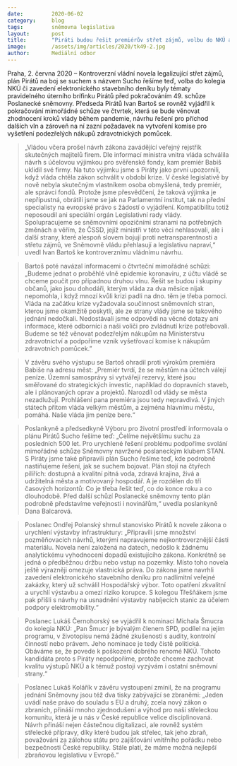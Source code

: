 ```yaml
---
date:         2020-06-02
category:     blog
tags:         sněmovna legislativa
layout:       post
title:        "Piráti budou řešit premiérův střet zájmů, volbu do NKÚ a sucho. Na mimořádné schůzi vystaví účet vládě za dobu epidemie"
image:        /assets/img/articles/2020/tk49-2.jpg
author:       Mediální odbor
---  
```

 

Praha, 2. června 2020 – Kontroverzní vládní novela legalizující střet zájmů, plán Pirátů na boj se suchem s názvem Sucho řešíme teď, volba do kolegia NKÚ či zavedení elektronického stavebního deníku byly tématy pravidelného úterního brífinku Pirátů před pokračováním 49. schůze Poslanecké sněmovny. Předseda Pirátů Ivan Bartoš se rovněž vyjádřil k pokračování mimořádné schůze ve čtvrtek, která se bude věnovat zhodnocení kroků vlády během pandemie, návrhu řešení pro příchod dalších vln a zároveň na ní zazní požadavek na vytvoření komise pro vyšetření podezřelých nákupů zdravotnických pomůcek.

> „Vládou včera prošel návrh zákona zavádějící veřejný rejstřík skutečných majitelů firem. Dle informací ministra vnitra vláda schválila návrh s účelovou výjimkou pro svěřenské fondy, kam premiér Babiš uklidil své firmy. Na tuto výjimku jsme s Piráty jako první upozornili, když vláda chtěla zákon schválit v období krize. V české legislativě by nově nebyla skutečným vlastníkem osoba obmyšlená, tedy premiér, ale správci fondů. Protože jsme přesvědčení, že taková výjimka je nepřípustná, obrátili jsme se jak na Parlamentní institut, tak na přední specialisty na evropské právo s žádostí o vyjádření. Kompatibilitu totiž neposoudil ani speciální orgán Legislativní rady vlády. Spolupracujeme se sněmovními opozičními stranami na potřebných změnách a věřím, že ČSSD, jejíž ministři v této věci nehlasovali, ale i další strany, které alespoň slovem bojují proti netransparentnosti a střetu zájmů, ve Sněmovně vládu přehlasují a legislativu napraví,“ uvedl Ivan Bartoš ke kontroverznímu vládnímu návrhu. 

> Bartoš poté navázal informacemi o čtvrteční mimořádné schůzi: „Budeme jednat o proběhlé vlně epidemie koronaviru, z účtu vládě se chceme poučit pro případnou druhou vlnu. Řešit se budou i skupiny občanů, jako jsou dohodáři, kterým vláda za dva měsíce nijak nepomohla, i když mnozí kvůli krizi padli na dno. těm je třeba pomoci. Vláda na začátku krize vyžadovala součinnost sněmovních stran, kterou jsme okamžitě poskytli, ale ze strany vlády jsme se takového jednání nedočkali. Nedostávali jsme odpovědi na věcné dotazy ani informace, které odborníci a naši voliči pro zvládnutí krize potřebovali. Budeme se též věnovat podezřelým nákupům na Ministerstvu zdravotnictví a podpoříme vznik vyšetřovací komise k nákupům zdravotních pomůcek.” 

> V závěru svého výstupu se Bartoš ohradil proti výrokům premiéra Babiše na adresu měst: „Premiér tvrdí, že se městům na účtech válejí peníze. Územní samosprávy si vytvářejí rezervy, které jsou směřované do strategických investic, například do dopravních staveb, ale i plánovaných oprav a projektů. Narozdíl od vlády se města nezadlužují. Prohlášení pana premiéra jsou tedy nepravdivá. V jiných státech přitom vláda velkým městům, a zejména hlavnímu městu, pomáhá. Naše vláda jim peníze bere.“

> Poslankyně a předsedkyně Výboru pro životní prostředí informovala o plánu Pirátů Sucho řešíme teď: „Čelíme největšímu suchu za posledních 500 let. Pro urychlené řešení problému podpoříme svolání mimořádné schůze Sněmovny navržené poslaneckým klubem STAN. S Piráty jsme také připravili plán Sucho řešíme teď, kde podrobně nastiňujeme řešení, jak se suchem bojovat. Plán stojí na čtyřech pilířích: dostupná a kvalitní pitná voda, zdravá krajina, živá a udržitelná města a motivovaný hospodář. A je rozdělen do tří časových horizontů: Co je třeba řešit teď, co do konce roku a co dlouhodobě. Před další schůzí Poslanecké sněmovny tento plán podrobně představíme veřejnosti i novinářům,“ uvedla poslankyně Dana Balcarová. 

> Poslanec Ondřej Polanský shrnul stanovisko Pirátů k novele zákona o urychlení výstavby infrastruktury: „Připravili jsme množství pozměňovacích návrhů, kterými napravujeme nejkontroverznější části materiálu. Novela není založená na datech, nedošlo k žádnému analytickému vyhodnocení dopadů existujícího zákona. Konkrétně se jedná o předběžnou držbu nebo vstup na pozemky. Místo toho novela ještě výrazněji omezuje vlastnická práva. Do zákona jsme navrhli zavedení elektronického stavebního deníku pro nadlimitní veřejné zakázky, který už schválil Hospodářský výbor. Toto opatření zkvalitní a urychlí výstavbu a omezí riziko korupce. S kolegou Třešňákem jsme pak přišli s návrhy na usnadnění výstavby nabíjecích stanic za účelem podpory elektromobility.“

> Poslanec Lukáš Černohorský se vyjádřil k nominaci Michala Šmucra do kolegia NKÚ: „Pan Šmucr je bývalým členem SPD, podílel na jejím programu, v životopisu nemá žádné zkušenosti s audity, kontrolní činností nebo právem. Jeho nominace je tedy čistě politická. Obáváme se, že povede k poškození dobrého renomé NKÚ. Tohoto kandidáta proto s Piráty nepodpoříme, protože chceme zachovat kvalitu výstupů NKÚ a k témuž postoji vyzývám i ostatní sněmovní strany.“

> Poslanec Lukáš Kolářík v závěru vystoupení zmínil, že na programu jednání Sněmovny jsou též dva tisky zabývající se zbraněmi: „Jeden uvádí naše právo do souladu s EU a druhý, zcela nový zákon o zbraních, přináší mnoho zjednodušení a výhod pro naši střeleckou komunitu, která je u nás v České republice velice disciplinovaná. Návrh přináší nejen částečnou digitalizaci, ale rovněž systém střelecké přípravy, díky které budou jak střelec, tak jeho zbraň, považováni za zálohou státu pro zajišťování vnitřního pořádku nebo bezpečnosti České republiky. Stále platí, že máme možná nejlepší zbraňovou legislativu v Evropě.“

